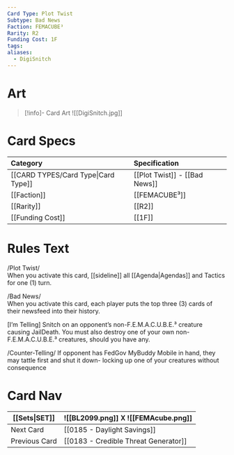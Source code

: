 ```yaml
---
Card Type: Plot Twist
Subtype: Bad News
Faction: FEMACUBE³
Rarity: R2
Funding Cost: 1F
tags: 
aliases:
  - DigiSnitch
---
```

# Art

> [!info]- Card Art
> ![[DigiSnitch.jpg]]

# Card Specs

| Category | Specification| 
| :--- | :--- |
| [[CARD TYPES/Card Type\|Card Type]] | [[Plot Twist]] - [[Bad News]] |  
| [[Faction]] | [[FEMACUBE³]] |  
| [[Rarity]] | [[R2]] |  
| [[Funding Cost]] | [[1F]] |  

# Rules Text  

/Plot Twist/  
When you activate this card, [[sideline]] all [[Agenda|Agendas]] and Tactics for one (1) turn.

/Bad News/  
When you activate this card, each player puts the top three (3) cards of their newsfeed into their history.  

[I’m Telling] 
Snitch on an opponent’s non-F.E.M.A.C.U.B.E.³ creature causing JailDeath. 
You must also destroy one of your own non-F.E.M.A.C.U.B.E.³ creatures, should you have any.

/Counter-Telling/ 
If opponent has FedGov MyBuddy Mobile in hand, they may tattle first and shut it down- 
locking up one of your creatures without consequence

# Card Nav

| [[Sets\|SET]] |  ![[BL2099.png]] 𐌢 ![[FEMAcube.png]] |
| ------------- | ------------------------------ |
| Next Card     | [[0185 - Daylight Savings]] |
| Previous Card | [[0183 - Credible Threat Generator]] |


